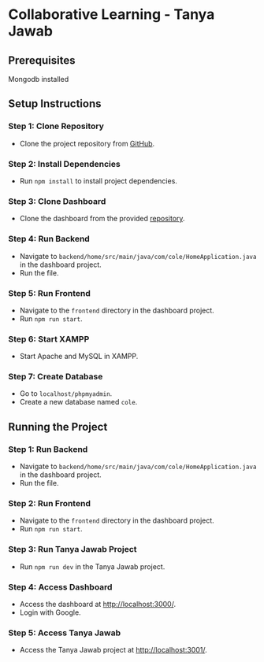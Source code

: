 # Collaborative Learning - Tanya Jawab

## Prerequisites
Mongodb installed

## Setup Instructions

### Step 1: Clone Repository
- Clone the project repository from [GitHub](https://github.com/deo23/proyek3-tanya-jawab).

### Step 2: Install Dependencies
- Run `npm install` to install project dependencies.

### Step 3: Clone Dashboard
- Clone the dashboard from the provided [repository](https://github.com/farizibnu/collaborative-learning).

### Step 4: Run Backend
- Navigate to `backend/home/src/main/java/com/cole/HomeApplication.java` in the dashboard project.
- Run the file.

### Step 5: Run Frontend
- Navigate to the `frontend` directory in the dashboard project.
- Run `npm run start`.

### Step 6: Start XAMPP
- Start Apache and MySQL in XAMPP.

### Step 7: Create Database
- Go to `localhost/phpmyadmin`.
- Create a new database named `cole`.

## Running the Project

### Step 1: Run Backend
- Navigate to `backend/home/src/main/java/com/cole/HomeApplication.java` in the dashboard project.
- Run the file.

### Step 2: Run Frontend
- Navigate to the `frontend` directory in the dashboard project.
- Run `npm run start`.

### Step 3: Run Tanya Jawab Project
- Run `npm run dev` in the Tanya Jawab project.

### Step 4: Access Dashboard
- Access the dashboard at [http://localhost:3000/](http://localhost:3000/).
- Login with Google.

### Step 5: Access Tanya Jawab
- Access the Tanya Jawab project at [http://localhost:3001/](http://localhost:3001/).

